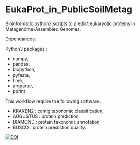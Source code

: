# EukaProt_in_PublicSoilMetag

Bioinformatic python3 scripts to predict eukaryotic proteins in Metagenome-Assembled Genomes. 


Dependances: 

  Python3 packages : 
   - numpy, 
   - pandas,
   - biopython,
   - pyfasta,
   - time,
   - argparse,
   - pprint
    

  This workflow require the following software : 
   - KRAKEN2 : contig taxonomic classification, 
   - AUGUSTUS : protein prediction, 
   - DIAMOND : protein taxonomic annotation,
   - BUSCO : protein prediction quality. 



[![DOI](https://zenodo.org/badge/385688623.svg)](https://zenodo.org/badge/latestdoi/385688623)

